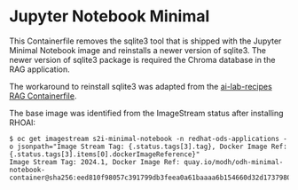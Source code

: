 # Jupyter Notebook Minimal

This Containerfile removes the sqlite3 tool that is shipped with the Jupyter Minimal Notebook image and reinstalls a newer version of sqlite3. The newer version of sqlite3 package is required the Chroma database in the RAG application.

The workaround to reinstall sqlite3 was adapted from the [ai-lab-recipes RAG Containerfile](https://github.com/containers/ai-lab-recipes/blob/main/recipes/natural_language_processing/rag/app/Containerfile).

The base image was identified from the ImageStream status after installing RHOAI:

```
$ oc get imagestream s2i-minimal-notebook -n redhat-ods-applications -o jsonpath="Image Stream Tag: {.status.tags[3].tag}, Docker Image Ref: {.status.tags[3].items[0].dockerImageReference}"
Image Stream Tag: 2024.1, Docker Image Ref: quay.io/modh/odh-minimal-notebook-container@sha256:eed810f98057c391799db3feea0a61baaaa6b154660d32d1737980020e335dc3
```
